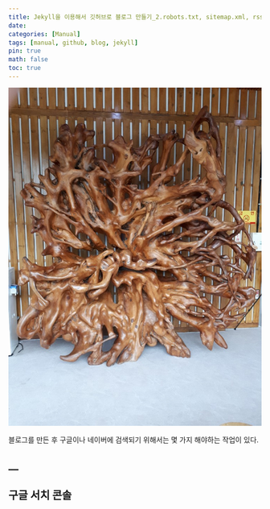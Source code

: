 ```yaml
---
title: Jekyll을 이용해서 깃허브로 블로그 만들기_2.robots.txt, sitemap.xml, rss.xml 생성 및 설정
date: 
categories: [Manual]
tags: [manual, github, blog, jekyll]
pin: true
math: false
toc: true
---
```


![Test](/images/TestImage.png)

블로그를 만든 후 구글이나 네이버에 검색되기 위해서는 몇 가지 해야하는 작업이 있다.

## __

## __구글 서치 콘솔__